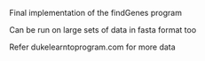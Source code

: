 Final implementation of the findGenes program

Can be run on large sets of data in fasta format too

Refer dukelearntoprogram.com for more data
